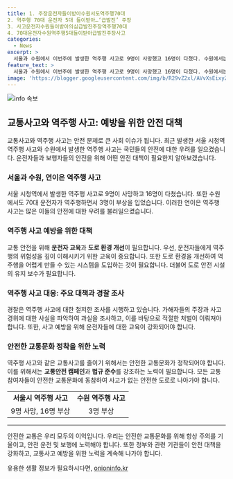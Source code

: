 ```yaml
---
title: 1. 주장운전자들이받아수원서도역주행70대
2. 역주행 70대 운전자 5대 들이받아…‘급발진’ 주장
3. 사고운전자수원들이받아의심급발진주장역주행70대
4. 70대운전자수원역주행5대들이받아급발진주장사고
categories:
  - News
excerpt: >
  서울과 수원에서 이번주에 발생한 역주행 사고로 9명이 사망했고 16명이 다쳤다. 수원에서는 70대 운전자가 역주행하면서 3명이 다쳤다. 경찰에 따르면 운전자는 차량이 급발진했다고 주장했고, 사고를 낸 지하철 운전자도 브레이크를 밟았는데 효과가 없다고 진술했다. 전반적으로 역주행 차량의 운전자들은 차량의 이상 때문에 사고가 발생했다고 주장하며 특례법상 혐의로 경찰에 입건됐다.
feature_text: >
  서울과 수원에서 이번주에 발생한 역주행 사고로 9명이 사망했고 16명이 다쳤다. 수원에서는 70대 운전자가 역주행하면서 3명이 다쳤다. 경찰에 따르면 운전자는 차량이 급발진했다고 주장했고, 사고를 낸 지하철 운전자도 브레이크를 밟았는데 효과가 없다고 진술했다. 전반적으로 역주행 차량의 운전자들은 차량의 이상 때문에 사고가 발생했다고 주장하며 특례법상 혐의로 경찰에 입건됐다.
image: 'https://blogger.googleusercontent.com/img/b/R29vZ2xl/AVvXsEixyZcFfHzMRdzZMjFBmAUKJYCLCGyLL1o632UiGVXcaFdKo_bkvkuCioo0uUKlGfBVcT3P84aROyZIXSBEx3Aw5nCQ3pTgDom1WDC4m8eifvWiAmWEEVb4x6G_l8C0QH225ldMjyaFvpxGEBGNO37VmDTDMHGhJPq73UglMfDca1-0aw/s1600/blogspot.png'
---
```


<p><img src="https://blogger.googleusercontent.com/img/b/R29vZ2xl/AVvXsEixyZcFfHzMRdzZMjFBmAUKJYCLCGyLL1o632UiGVXcaFdKo_bkvkuCioo0uUKlGfBVcT3P84aROyZIXSBEx3Aw5nCQ3pTgDom1WDC4m8eifvWiAmWEEVb4x6G_l8C0QH225ldMjyaFvpxGEBGNO37VmDTDMHGhJPq73UglMfDca1-0aw/s1600/blogspot.png" alt="info 속보" /></p>

<h2 data-ke-size="size26">교통사고와 역주행 사고: 예방을 위한 안전 대책</h2>

<p data-ke-size="size16">교통사고와 역주행 사고는 안전 문제로 큰 사회 이슈가 됩니다. 최근 발생한 서울 시청역 역주행 사고와 수원에서 발생한 역주행 사고는 국민들의 안전에 대한 우려를 일으켰습니다. 운전자들과 보행자들의 안전을 위해 어떤 안전 대책이 필요한지 알아보겠습니다.</p>

<h3 data-ke-size="size24">서울과 수원, 연이은 역주행 사고</h3>

<p data-ke-size="size16">서울 시청역에서 발생한 역주행 사고로 9명이 사망하고 16명이 다쳤습니다. 또한 수원에서도 70대 운전자가 역주행하면서 3명이 부상을 입었습니다. 이러한 연이은 역주행 사고는 많은 이들의 안전에 대한 우려를 불러일으켰습니다.</p>

<h3 data-ke-size="size24">역주행 사고 예방을 위한 대책</h3>

<p data-ke-size="size16">교통 안전을 위해 <b>운전자 교육</b>과 <b>도로 환경 개선</b>이 필요합니다. 우선, 운전자들에게 역주행의 위험성을 깊이 이해시키기 위한 교육이 중요합니다. 또한 도로 환경을 개선하여 역주행을 어렵게 만들 수 있는 시스템을 도입하는 것이 필요합니다. 더불어 도로 안전 시설의 유지 보수가 필요합니다.</p>

<h3 data-ke-size="size24">역주행 사고 대응: 주요 대책과 경찰 조사</h3>

<p data-ke-size="size16">경찰은 역주행 사고에 대한 철저한 조사를 시행하고 있습니다. 가해자들의 주장과 사고 경위에 대한 사실을 파악하여 과실을 조사하고, 이를 바탕으로 적절한 처벌이 이뤄져야 합니다. 또한, 사고 예방을 위해 운전자들에 대한 교육이 강화되어야 합니다.</p>

<h3 data-ke-size="size24">안전한 교통문화 정착을 위한 노력</h3>

<p data-ke-size="size16">역주행 사고와 같은 교통사고를 줄이기 위해서는 안전한 교통문화가 정착되어야 합니다. 이를 위해서는 <b>교통안전 캠페인</b>과 <b>법규 준수</b>를 강조하는 노력이 필요합니다. 모든 교통 참여자들이 안전한 교통문화에 동참하여 사고가 없는 안전한 도로로 나아가야 합니다.</p>

<table>
  <tr>
    <td style="text-align: center; height: 17px;"><b>서울시 역주행 사고</b></td>
    <td style="text-align: center; height: 17px;"><b>수원 역주행 사고</b></td>
  </tr>
  <tr>
    <td style="text-align: center; height: 17px;">9명 사망, 16명 부상</td>
    <td style="text-align: center; height: 17px;">3명 부상</td>
  </tr>
</table>

<hr>

<p data-ke-size="size16">안전한 교통은 우리 모두의 이익입니다. 우리는 안전한 교통문화를 위해 항상 주의를 기울이고, 안전 운전 및 보행에 노력해야 합니다. 또한 정부와 관련 기관들이 안전 대책을 강화하고, 교통사고 예방을 위한 노력을 계속해 나가야 합니다.</p>
유용한 생활 정보가 필요하시다면, <a href="https://onioninfo.kr" rel="dofollow">onioninfo.kr</a>


